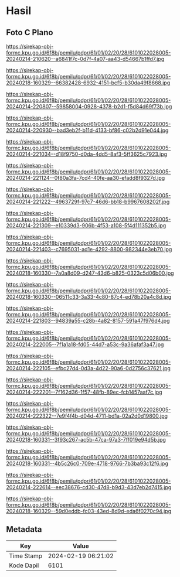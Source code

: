 # Hasil

## Foto C Plano

https://sirekap-obj-formc.kpu.go.id/6f8b/pemilu/pdpr/61/01/02/20/28/6101022028005-20240214-210620--a6841f7c-0d7f-4a07-aa43-d54667b1ffd7.jpg

https://sirekap-obj-formc.kpu.go.id/6f8b/pemilu/pdpr/61/01/02/20/28/6101022028005-20240218-160329--66382428-6932-4151-bcf5-b30da49f8668.jpg

https://sirekap-obj-formc.kpu.go.id/6f8b/pemilu/pdpr/61/01/02/20/28/6101022028005-20240214-220807--59858004-0928-4378-b2d1-f5d84d69f73b.jpg

https://sirekap-obj-formc.kpu.go.id/6f8b/pemilu/pdpr/61/01/02/20/28/6101022028005-20240214-220930--bad3eb2f-b11d-4133-bf86-c02b2d91e044.jpg

https://sirekap-obj-formc.kpu.go.id/6f8b/pemilu/pdpr/61/01/02/20/28/6101022028005-20240214-221034--d18f9750-d0da-4dd5-8af3-5ff3625c7923.jpg

https://sirekap-obj-formc.kpu.go.id/6f8b/pemilu/pdpr/61/01/02/20/28/6101022028005-20240214-221124--0f80a3fa-7cd4-40fe-aa30-efadd8f9327d.jpg

https://sirekap-obj-formc.kpu.go.id/6f8b/pemilu/pdpr/61/01/02/20/28/6101022028005-20240214-221222--4963729f-97c7-46d6-bb18-b9967608202f.jpg

https://sirekap-obj-formc.kpu.go.id/6f8b/pemilu/pdpr/61/01/02/20/28/6101022028005-20240214-221309--e10339d3-906b-4f53-a108-5f4d111352b5.jpg

https://sirekap-obj-formc.kpu.go.id/6f8b/pemilu/pdpr/61/01/02/20/28/6101022028005-20240214-221403--c7695031-ad1e-4292-8800-982344e3eb70.jpg

https://sirekap-obj-formc.kpu.go.id/6f8b/pemilu/pdpr/61/01/02/20/28/6101022028005-20240218-160330--7a0a8d09-d247-43d6-b825-0323c5d06b00.jpg

https://sirekap-obj-formc.kpu.go.id/6f8b/pemilu/pdpr/61/01/02/20/28/6101022028005-20240218-160330--06511c33-3a33-4c80-87c4-ed78b20a4c8d.jpg

https://sirekap-obj-formc.kpu.go.id/6f8b/pemilu/pdpr/61/01/02/20/28/6101022028005-20240214-221803--94839a55-c28b-4a82-8157-591a47f976d4.jpg

https://sirekap-obj-formc.kpu.go.id/6f8b/pemilu/pdpr/61/01/02/20/28/6101022028005-20240214-222005--7f1a1a18-fd05-44d7-a53c-9a36afaf3a47.jpg

https://sirekap-obj-formc.kpu.go.id/6f8b/pemilu/pdpr/61/01/02/20/28/6101022028005-20240214-222105--efbc27d4-0d3a-4d22-90a6-0d2756c37621.jpg

https://sirekap-obj-formc.kpu.go.id/6f8b/pemilu/pdpr/61/01/02/20/28/6101022028005-20240214-222201--7f162d36-1f57-48fb-89ec-fcb1457aaf7c.jpg

https://sirekap-obj-formc.kpu.go.id/6f8b/pemilu/pdpr/61/01/02/20/28/6101022028005-20240214-222322--7e9f4f4b-d04d-4711-bd1a-02a2d0d19800.jpg

https://sirekap-obj-formc.kpu.go.id/6f8b/pemilu/pdpr/61/01/02/20/28/6101022028005-20240218-160331--3f93c267-ac5b-47ca-97a3-7ff019e94d5b.jpg

https://sirekap-obj-formc.kpu.go.id/6f8b/pemilu/pdpr/61/01/02/20/28/6101022028005-20240218-160331--4b5c26c0-709e-4718-9766-7b3ba93c12f6.jpg

https://sirekap-obj-formc.kpu.go.id/6f8b/pemilu/pdpr/61/01/02/20/28/6101022028005-20240214-222614--eec38676-cd30-47d8-b9d3-43d7eb2d7415.jpg

https://sirekap-obj-formc.kpu.go.id/6f8b/pemilu/pdpr/61/01/02/20/28/6101022028005-20240218-160329--59d0eddb-fc03-43ed-8d9d-eda6f0270c94.jpg


## Metadata

| Key        | Value               |
| ---------- | ------------------- |
| Time Stamp | 2024-02-19 06:21:02 |
| Kode Dapil | 6101                |



